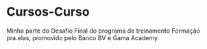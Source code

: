# Cursos-Curso
Minha parte do Desafio Final do programa de treinamento Formação pra.elas, promovido pelo Banco BV e Gama Academy.

